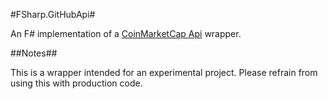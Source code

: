 #FSharp.GitHubApi#

An F# implementation of a [CoinMarketCap Api](htts://coinmarketcap.com/) wrapper.

##Notes##

This is a wrapper intended for an experimental project. Please refrain from using this with production code.
